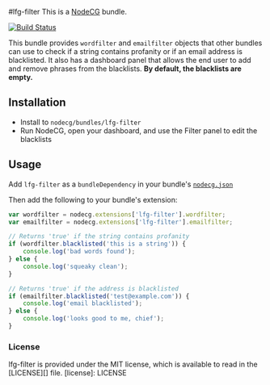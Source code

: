#lfg-filter
This is a [NodeCG](http://github.com/nodecg/nodecg) bundle.

[![Build Status](https://travis-ci.org/SupportClass/lfg-filter.svg?branch=modals-wip)](https://travis-ci.org/SupportClass/lfg-filter)

This bundle provides `wordfilter` and `emailfilter` objects that other bundles can use to check if a string contains profanity or if an email address is blacklisted.
It also has a dashboard panel that allows the end user to add and remove phrases from the blacklists. **By default, the blacklists are empty.**

## Installation
- Install to `nodecg/bundles/lfg-filter`
- Run NodeCG, open your dashboard, and use the Filter panel to edit the blacklists

## Usage
Add `lfg-filter` as a `bundleDependency` in your bundle's [`nodecg.json`](https://github.com/nodecg/nodecg/wiki/nodecg.json)

Then add the following to your bundle's extension:
```javascript
var wordfilter = nodecg.extensions['lfg-filter'].wordfilter;
var emailfilter = nodecg.extensions['lfg-filter'].emailfilter;

// Returns 'true' if the string contains profanity
if (wordfilter.blacklisted('this is a string')) {
    console.log('bad words found');
} else {
    console.log('squeaky clean');
}

// Returns 'true' if the address is blacklisted
if (emailfilter.blacklisted('test@example.com')) {
    console.log('email blacklisted');
} else {
    console.log('looks good to me, chief');
}
```

### License
lfg-filter is provided under the MIT license, which is available to read in the [LICENSE][] file.
[license]: LICENSE
